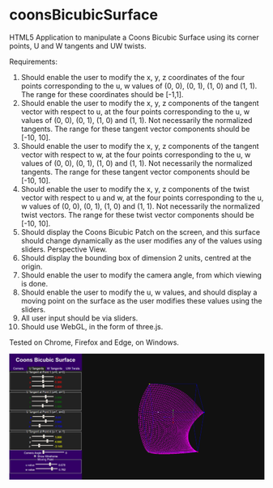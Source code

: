 # coonsBicubicSurface
HTML5 Application to manipulate a Coons Bicubic Surface using its corner points, U and W tangents and UW twists.

Requirements:
   1. Should enable the user to modify the x, y, z coordinates of the four points
       corresponding to the u, w values of (0, 0), (0, 1), (1, 0) and (1, 1).
       The range for these coordinates should be [-1,1].
   2. Should enable the user to modify the x, y, z components of the tangent 
       vector with respect to u, at the four points corresponding to the 
       u, w values of (0, 0), (0, 1), (1, 0) and (1, 1). 
       Not necessarily the normalized tangents. The range for these tangent vector 
       components should be [-10, 10].
   3. Should enable the user to modify the x, y, z components of the tangent 
       vector with respect to w, at the four points corresponding to the 
       u, w values of (0, 0), (0, 1), (1, 0) and (1, 1). 
       Not necessarily the normalized tangents. The range for these tangent vector 
       components should be [-10, 10].
   4. Should enable the user to modify the x, y, z components of the twist 
       vector with respect to u and w, at the four points corresponding to the 
       u, w values of (0, 0), (0, 1), (1, 0) and (1, 1). 
       Not necessarily the normalized twist vectors. The range for these twist vector 
       components should be [-10, 10].
   5. Should display the Coons Bicubic Patch on the screen, and this surface should 
      change dynamically as the user modifies any of the values using sliders. 
      Perspective View.
   6. Should display the bounding box of dimension 2 units, centred at the origin.
   7. Should enable the user to modify the camera angle, from which viewing is done.
   8. Should enable the user to modify the u, w values, and should display a moving point
      on the surface as the user modifies these values using the sliders.
   9. All user input should be via sliders.
   10. Should use WebGL, in the form of three.js. 

Tested on Chrome, Firefox and Edge, on Windows.
    
![Screenshot of CoonsBicubicSurface](https://github.com/amarnaths0005/coonsBicubicSurface/blob/master/coons.png)
